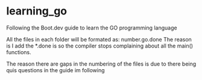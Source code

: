 # learning_go

Following the Boot.dev guide to learn the GO programming language

All the files in each folder will be formated as: number.go.done
The reason is I add the *.done is so the compiler stops complaining about all the main() functions.

The reason there are gaps in the numbering of the files is due to there being quis questions in the guide im following
